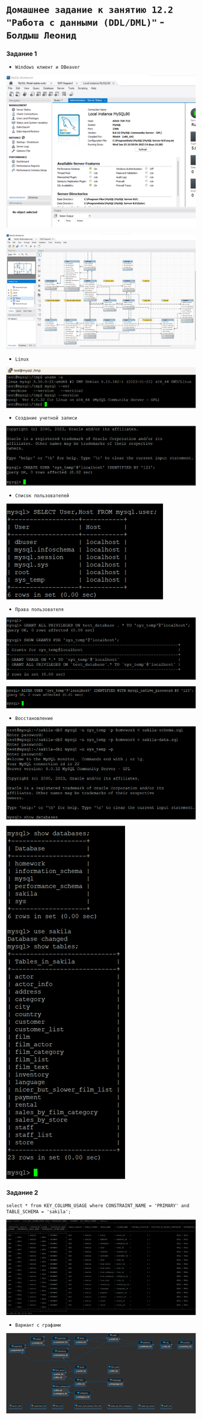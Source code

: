 # `Домашнее задание к занятию 12.2 "Работа с данными (DDL/DML)"` - `Болдыш Леонид`

### Задание 1

- `Windows клиент и DBeaver`

![image](https://github.com/themave-tech/Netology-sys/blob/main/sys-homework-12.02/img/Screenshot_20230130_072017.png)

![image](https://github.com/themave-tech/Netology-sys/blob/main/sys-homework-12.02/img/Screenshot_20230130_072112.png)

- `Linux`

![image](https://github.com/themave-tech/Netology-sys/blob/main/sys-homework-12.02/img/Screenshot_20230130_080940.png)

- `Создание учетной записи`

![image](https://github.com/themave-tech/Netology-sys/blob/main/sys-homework-12.02/img/Screenshot_20230130_081340.png)

- `Список пользователей`

![image](https://github.com/themave-tech/Netology-sys/blob/main/sys-homework-12.02/img/Screenshot_20230130_081707.png)

- `Права пользователя`

![image](https://github.com/themave-tech/Netology-sys/blob/main/sys-homework-12.02/img/Screenshot_20230130_082210.png)

![image](https://github.com/themave-tech/Netology-sys/blob/main/sys-homework-12.02/img/Screenshot_20230130_083753.png)

- `Восстановление`

![image](https://github.com/themave-tech/Netology-sys/blob/main/sys-homework-12.02/img/Screenshot_20230130_085449.png)

![image](https://github.com/themave-tech/Netology-sys/blob/main/sys-homework-12.02/img/Screenshot_20230130_085515.png)

### Задание 2

```
select * from KEY_COLUMN_USAGE where CONSTRAINT_NAME = 'PRIMARY' and TABLE_SCHEMA = 'sakila';

```
![image](https://github.com/themave-tech/Netology-sys/blob/main/sys-homework-12.02/img/Screenshot_20230131_083231.png)

- `Вариант с графами`

![image](https://github.com/themave-tech/Netology-sys/blob/main/sys-homework-12.02/img/Screenshot_20230130_092906.png)
